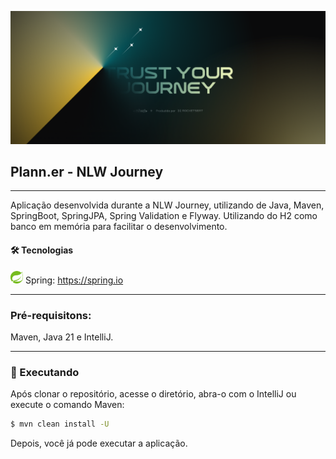 ![Banner NLW Journey](./readme-assets/banner_xl.png "NLW Journey Banner")

## Plann.er - NLW Journey

---

Aplicação desenvolvida durante a NLW Journey, utilizando de Java, Maven, SpringBoot, SpringJPA, Spring Validation e Flyway.
Utilizando do H2 como banco em memória para facilitar o desenvolvimento.

#### 🛠️ Tecnologias

<img src="./readme-assets/spring-3.svg" style="width: 20px"> Spring: https://spring.io

---

### Pré-requisitons:

Maven, Java 21 e IntelliJ.

---

### 🎲 Executando

Após clonar o repositório, acesse o diretório, abra-o com o IntelliJ ou execute o comando Maven:

```bash
$ mvn clean install -U
```

Depois, você já pode executar a aplicação.